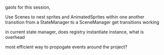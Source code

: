 gaols for this session,

Use Scenes to nest sprites and AnimatedSprites within one another
transition from a StateManager to a SceneManager
get transitions working

in current state manager, does registry instantiate instance, what is overhead

most efficient way to propogate events around the project?